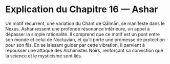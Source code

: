 # Explication du Chapitre 16 — Ashar

Un motif récurrent, une variation du Chant de Qālmān, se manifeste dans le Nexus. Ashar ressent une profonde résonance intérieure, un appel à dépasser la simple rationalité. Il comprend que ce motif est un pont entre son monde et celui de Noctuvian, et qu’il porte une promesse de protection pour son fils. En se laissant guider par cette vibration, il parvient à repousser une attaque des Alchimistes Noirs, renforçant sa conviction que la science et le mysticisme sont liés.
